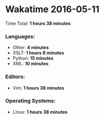 # Wakatime 2016-05-11

Time Total: **1 hours 38 minutes**

### Languages:
- Other: **4 minutes** 
- XSLT: **1 hours 8 minutes** 
- Python: **15 minutes** 
- XML: **10 minutes** 

### Editors:
- Vim: **1 hours 38 minutes** 

### Operating Systems:
- Linux: **1 hours 38 minutes** 

